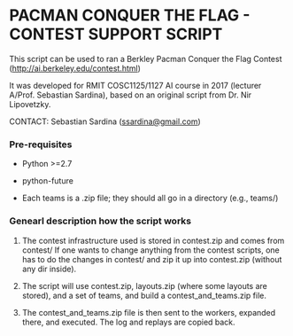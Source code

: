 # PACMAN CONQUER THE FLAG - CONTEST SUPPORT SCRIPT #

This script can be used to ran a Berkley Pacman Conquer the Flag Contest (http://ai.berkeley.edu/contest.html)

It was developed for RMIT COSC1125/1127 AI course in 2017 (lecturer A/Prof. Sebastian Sardina), based on an original script from Dr. Nir Lipovetzky.

CONTACT: Sebastian Sardina (ssardina@gmail.com)

### Pre-requisites ###

* Python >=2.7
* python-future

* Each teams is a .zip file; they should all go in a directory (e.g., teams/)



### Genearl description how the script works ###

1. The contest infrastructure used is stored in contest.zip and comes from contest/ If one wants to change anything from the contest scripts, 
one has to do the changes in contest/ and zip it up into contest.zip (without any dir inside).

2. The script will use contest.zip, layouts.zip (where some layouts are stored), and a set of teams, and build a contest_and_teams.zip file.

3. The contest_and_teams.zip file is then sent to the workers, expanded there, and executed. The log and replays are copied back.




